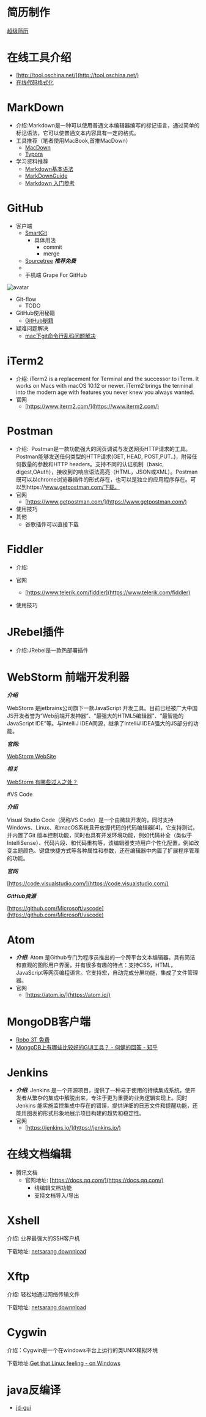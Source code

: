 # 简历制作

[超级简历](https://www.wondercv.com/)




# 在线工具介绍
- [http://tool.oschina.net/](http://tool.oschina.net/)
- [在线代码格式化](http://tool.oschina.net/codeformat/json)

# MarkDown
   - 介绍:Markdown是一种可以使用普通文本编辑器编写的标记语言，通过简单的标记语法，它可以使普通文本内容具有一定的格式。
   - 工具推荐（笔者使用MacBook,首推MacDown）
      - [MacDown](https://macdown.uranusjr.com/) 
      - [Typora](https://typora.io/)
   - 学习资料推荐
      - [Markdown基本语法
](https://www.jianshu.com/p/191d1e21f7ed)
      - [MarkDownGuide](https://www.markdownguide.org/)
      - [Markdown 入门参考](http://xianbai.me/learn-md/index.html)
      
      
# GitHub
- 客户端
  - [SmartGit](https://www.syntevo.com/smartgit/) 
     - 具体用法 
         - commit
         - merge  
  - [Sourcetree](https://cn.atlassian.com/software/sourcetree)   ***推荐免费***
  - []()
  - 手机端 Grape For GitHub

![avatar](https://github.com/sanwancoder/it_study_lib/blob/master/images/GrapeForGitHub.png?raw=true)

- Git-flow
  - TODO
- GitHub使用秘籍
  - [GitHub秘籍](https://github.com/tiimgreen/github-cheat-sheet/blob/master/README.zh-cn.md) 
- 疑难问题解决
  - [mac下git命令行乱码问题解决](https://blog.csdn.net/happycodefly/article/details/88385140) 
  
# iTerm2
- 介绍: iTerm2 is a replacement for Terminal and the successor to iTerm. It works on Macs with macOS 10.12 or newer. iTerm2 brings the terminal into the modern age with features you never knew you always wanted.
- 官网
   - [https://www.iterm2.com/](https://www.iterm2.com/)

   
# Postman
- 介绍:  Postman是一款功能强大的网页调试与发送网页HTTP请求的工具。Postman能够发送任何类型的HTTP请求(GET, HEAD, POST,PUT..)，附带任何数量的参数和HTTP headers。支持不同的认证机制（basic, digest,OAuth），接收到的响应语法高亮（HTML，JSON或XML）。Postman既可以以chrome浏览器插件的形式存在，也可以是独立的应用程序存在。可以到https://www.getpostman.com/下载。
- 官网
   - [https://www.getpostman.com/](https://www.getpostman.com/) 
- 使用技巧 
- 其他
   - 谷歌插件可以直接下载

# Fiddler 
- 介绍:
- 官网

   - [https://www.telerik.com/fiddler](https://www.telerik.com/fiddler)
- 使用技巧

   
# JRebel插件
- 介绍:JRebel是一款热部署插件




# WebStorm 前端开发利器


***介绍*** 

WebStorm 是jetbrains公司旗下一款JavaScript 开发工具。目前已经被广大中国JS开发者誉为“Web前端开发神器”、“最强大的HTML5编辑器”、“最智能的JavaScript IDE”等。与IntelliJ IDEA同源，继承了IntelliJ IDEA强大的JS部分的功能。

***官网:*** 

[WebStorm WebSite](https://www.jetbrains.com/webstorm/)

***相关***

[WebStorm 有哪些过人之处？](https://www.zhihu.com/question/20936155)



#VS Code

***介绍***

Visual Studio Code（简称VS Code）是一个由微软开发的，同时支持Windows、Linux、和macOS系统且开放源代码的代码编辑器[4]，它支持测试，并内置了Git 版本控制功能，同时也具有开发环境功能，例如代码补全（类似于 IntelliSense）、代码片段、和代码重构等，该编辑器支持用户个性化配置，例如改变主题颜色、键盘快捷方式等各种属性和参数，还在编辑器中内置了扩展程序管理的功能。

***官网***

[https://code.visualstudio.com/](https://code.visualstudio.com/)

***GitHub资源***

[https://github.com/Microsoft/vscode](https://github.com/Microsoft/vscode)



# Atom
- ***介绍:*** Atom 是Github专门为程序员推出的一个跨平台文本编辑器。具有简洁和直观的图形用户界面，并有很多有趣的特点：支持CSS，HTML，JavaScript等网页编程语言。它支持宏，自动完成分屏功能，集成了文件管理器。
- 官网
   - [https://atom.io/](https://atom.io/) 

   
   
   
   


# MongoDB客户端

- [Robo 3T 免费](https://robomongo.org/)
- [MongoDB上有哪些比较好的GUI工具？ - 何健的回答 - 知乎](https://www.zhihu.com/question/31903748/answer/54321387)


# Jenkins
- ***介绍:*** Jenkins 是一个开源项目，提供了一种易于使用的持续集成系统，使开发者从繁杂的集成中解脱出来，专注于更为重要的业务逻辑实现上。同时 Jenkins 能实施监控集成中存在的错误，提供详细的日志文件和提醒功能，还能用图表的形式形象地展示项目构建的趋势和稳定性。
- 官网
   - [https://jenkins.io/](https://jenkins.io/) 

   
# 在线文档编辑
- 腾讯文档
   - 官网地址: [https://docs.qq.com/](https://docs.qq.com/)
      - 线编辑文档功能
      - 支持文档导入/导出
   











# Xshell

介绍: 业界最强大的SSH客户机

下载地址: [netsarang downnload](<https://www.netsarang.com/zh/all-downloads/>)

#  Xftp

介绍: 轻松地通过网络传输文件

下载地址: [netsarang downnload](<https://www.netsarang.com/zh/all-downloads/>)






# Cygwin

介绍：Cygwin是一个在windows平台上运行的类UNIX模拟环境

下载地址:[Get that Linux feeling - on Windows](https://www.cygwin.com/)



# java反编译

- [jd-gui](https://github.com/java-decompiler/jd-gui)